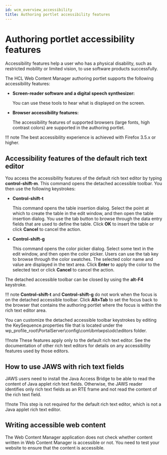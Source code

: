 ```yaml
---
id: wcm_overview_accessibility
title: Authoring portlet accessibility features
---
```


# Authoring portlet accessibility features


Accessibility features help a user who has a physical disability, such as restricted mobility or limited vision, to use software products successfully.

The HCL Web Content Manager authoring portlet supports the following accessibility features:

-   **Screen-reader software and a digital speech synthesizer:**

    You can use these tools to hear what is displayed on the screen.

-   **Browser accessibility features:**

    The accessibility features of supported browsers (large fonts, high contrast colors) are supported in the authoring portlet.


!!! note
    The best accessibility experience is achieved with Firefox 3.5.x or higher.

## Accessibility features of the default rich text editor

You access the accessibility features of the default rich text editor by typing **control-shift-m**. This command opens the detached accessible toolbar. You then use the following keystrokes:

-   **Control-shift-t**

    This command opens the table insertion dialog. Select the point at which to create the table in the edit window, and then open the table insertion dialog. You use the tab button to browse through the data entry fields that are used to define the table. Click **OK** to insert the table or click **Cancel** to cancel the action.

-   **Control-shift-g**

    This command opens the color picker dialog. Select some text in the edit window, and then open the color picker. Users can use the tab key to browse through the color swatches. The selected color name and value are displayed in the text area. Click **Enter** to apply the color to the selected text or click **Cancel** to cancel the action.


The detached accessible toolbar can be closed by using the **alt-F4** keystroke.

!!! note
    **Control-shift-t** and **Control-shift-g** do not work when the focus is on the detached accessible toolbar. Click **Alt+Tab** to set the focus back to the browser that contains the authoring portlet where the focus is within the rich text editor area.

You can customize the detached accessible toolbar keystrokes by editing the KeySequence.properties file that is located under the wp_profile_root\PortalServer\config\com\ibm\wps\odc\editors folder.

!!!note
    These features apply only to the default rich text editor. See the documentation of other rich text editors for details on any accessibility features used by those editors.

## How to use JAWS with rich text fields

JAWS users need to install the Java Access Bridge to be able to read the content of Java applet rich text fields. Otherwise, the JAWS reader identifies only rich text fields as an RTE frame and not read the content of the rich text field.

!!!note
    This step is not required for the default rich text editor, which is not a Java applet rich text editor.

## Writing accessible web content

The Web Content Manager application does not check whether content written in Web Content Manager is accessible or not. You need to test your website to ensure that the content is accessible.

